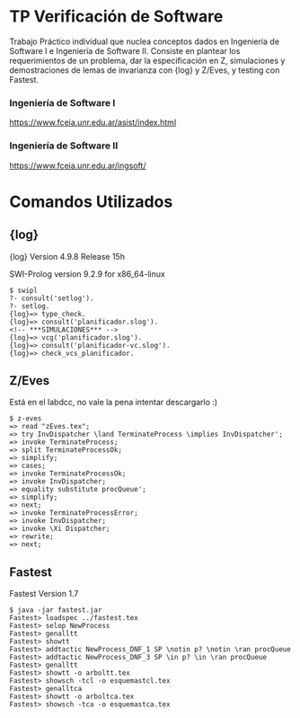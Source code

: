 # TP Verificación de Software

Trabajo Práctico individual que nuclea conceptos dados en Ingeniería de Software I e Ingeniería de Software II.
Consiste en plantear los requerimientos de un problema, dar la especificación en Z, simulaciones y demostraciones de lemas de invarianza con {log} y Z/Eves, y testing con Fastest.

### Ingeniería de Software I
https://www.fceia.unr.edu.ar/asist/index.html

### Ingeniería de Software II
https://www.fceia.unr.edu.ar/ingsoft/


# Comandos Utilizados

## {log}

{log} Version 4.9.8 Release 15h

SWI-Prolog version 9.2.9 for x86_64-linux

```
$ swipl
?- consult('setlog').
?- setlog.
{log}=> type_check.
{log}=> consult('planificador.slog').
<!-- ***SIMULACIONES*** -->
{log}=> vcg('planificador.slog').
{log}=> consult('planificador-vc.slog').
{log}=> check_vcs_planificador.
```

## Z/Eves

Está en el labdcc, no vale la pena intentar descargarlo :)

```
$ z-eves
=> read "zEves.tex";
=> try InvDispatcher \land TerminateProcess \implies InvDispatcher';
=> invoke TerminateProcess;
=> split TerminateProcessOk;
=> simplify;
=> cases;
=> invoke TerminateProcessOk;
=> invoke InvDispatcher;
=> equality substitute procQueue';
=> simplify;
=> next;
=> invoke TerminateProcessError;
=> invoke InvDispatcher;
=> invoke \Xi Dispatcher;
=> rewrite;
=> next;
```

## Fastest

Fastest Version 1.7

```
$ java -jar fastest.jar
Fastest> loadspec ../fastest.tex 
Fastest> selop NewProcess
Fastest> genalltt
Fastest> showtt
Fastest> addtactic NewProcess_DNF_1 SP \notin p? \notin \ran procQueue
Fastest> addtactic NewProcess_DNF_3 SP \in p? \in \ran procQueue
Fastest> genalltt
Fastest> showtt -o arboltt.tex
Fastest> showsch -tcl -o esquemastcl.tex
Fastest> genalltca
Fastest> showtt -o arboltca.tex
Fastest> showsch -tca -o esquemastca.tex
```
